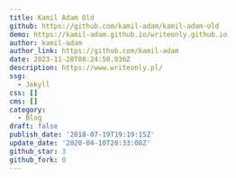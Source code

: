 ```yaml
---
title: Kamil Adam Old
github: https://github.com/kamil-adam/kamil-adam-old
demo: https://kamil-adam.github.io/writeonly.github.io
author: kamil-adam
author_link: https://github.com/kamil-adam
date: 2023-11-28T08:24:50.036Z
description: https://www.writeonly.pl/
ssg:
  - Jekyll
css: []
cms: []
category:
  - Blog
draft: false
publish_date: '2018-07-19T19:19:15Z'
update_date: '2020-04-10T20:33:08Z'
github_star: 3
github_fork: 0
---
```

